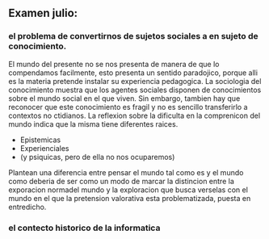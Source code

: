 ## Examen julio:

### el problema de convertirnos de sujetos sociales a en sujeto de conocimiento. 

El mundo del presente no se nos presenta de manera de que lo compendamos facilmente, esto presenta un sentido paradojico, porque alli es la materia pretende instalar su experiencia pedagogica. La sociologia del conocimiento muestra que los agentes sociales disponen de conocimientos sobre el mundo social en el que viven. Sin embargo, tambien hay que reconocer que este conocimiento es fragil y no es sencillo transferirlo a contextos no ctidianos. La reflexion sobre la dificulta en la comprenicon del mundo indica que la misma tiene diferentes raices.
- Epistemicas
- Experienciales
- (y psiquicas, pero de ella no nos ocuparemos)

Plantean una diferencia entre pensar el mundo tal como es y el mundo como deberia de ser como un modo de marcar la distincion entre la exporacion normadel mundo y la exploracion que busca verselas con el mundo en el que la pretension valorativa esta problematizada, puesta en entredicho.

### el contecto historico de la informatica


